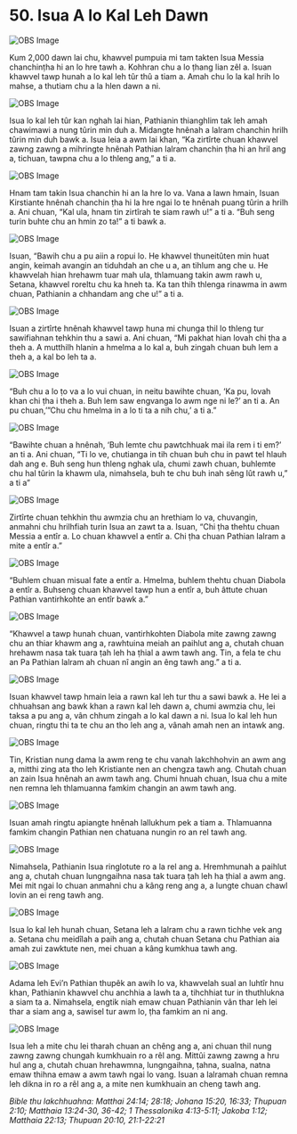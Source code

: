 # 50. Isua A lo Kal Leh Dawn #

![OBS Image](https://cdn.door43.org/obs/jpg/360px/obs-en-50-01.jpg)

Kum 2,000 dawn lai chu, khawvel pumpuia mi tam takten Isua Messia chanchinṭha hi an lo hre tawh a. Kohhran chu a lo ṭhang lian zêl a. Isuan khawvel tawp hunah a lo kal leh tûr thû a tiam a. Amah chu lo la kal hrih lo mahse, a thutiam chu a la hlen dawn a ni.

![OBS Image](https://cdn.door43.org/obs/jpg/360px/obs-en-50-02.jpg)

Isua lo kal leh tûr kan nghah lai hian, Pathianin thianghlim tak leh amah chawimawi a nung tûrin min duh a. Midangte hnênah a lalram chanchin hrilh tûrin min duh bawk a. Isua leia a awm lai khan, “Ka zirtîrte chuan khawvel zawng zawng a mihringte hnênah Pathian lalram chanchin ṭha hi an hril ang a, tichuan, tawpna chu a lo thleng ang,” a ti a.

![OBS Image](https://cdn.door43.org/obs/jpg/360px/obs-en-50-03.jpg)

Hnam tam takin Isua chanchin hi an la hre lo va. Vana a lawn hmain, Isuan Kirstiante hnênah chanchin ṭha hi la hre ngai lo te hnênah puang tûrin a hrilh a. Ani chuan, “Kal ula, hnam tin zirtîrah te siam rawh u!” a ti a. “Buh seng turin buhte chu an hmin zo ta!” a ti bawk a.

![OBS Image](https://cdn.door43.org/obs/jpg/360px/obs-en-50-04.jpg)

Isuan, “Bawih chu a pu aiin a ropui lo. He khawvel thuneitûten min huat angin, keimah avangin an tiduhdah an che u a, an tihlum ang che u. He khawvelah hian hrehawm tuar mah ula, thlamuang takin awm rawh u, Setana, khawvel roreltu chu ka hneh ta. Ka tan thih thlenga rinawma in awm chuan, Pathianin a chhandam ang che u!” a ti a.

![OBS Image](https://cdn.door43.org/obs/jpg/360px/obs-en-50-05.jpg)

Isuan a zirtîrte hnênah khawvel tawp huna mi chunga thil lo thleng tur sawifiahnan tehkhin thu a sawi a. Ani chuan, “Mi pakhat hian lovah chi ṭha a theh a. A mutthilh hlanin a hmelma a lo kal a, buh zingah chuan buh lem a theh a, a kal bo leh ta a.

![OBS Image](https://cdn.door43.org/obs/jpg/360px/obs-en-50-06.jpg)

“Buh chu a lo ṭo va a lo vui chuan, in neitu bawihte chuan, ‘Ka pu, lovah khan chi ṭha i theh a. Buh lem saw engvanga lo awm nge ni le?’ an ti a. An pu chuan,’”Chu chu hmelma in a lo ti ta a nih chu,’ a ti a.”

![OBS Image](https://cdn.door43.org/obs/jpg/360px/obs-en-50-07.jpg)

“Bawihte chuan a hnênah, ‘Buh lemte chu pawtchhuak mai ila rem i ti em?’ an ti a. Ani chuan, “Ti lo ve, chutianga in tih chuan buh chu in pawt tel hlauh dah ang e. Buh seng hun thleng nghak ula, chumi zawh chuan, buhlemte chu hal tûrin la khawm ula, nimahsela, buh te chu buh inah sêng lût rawh u,” a ti a”

![OBS Image](https://cdn.door43.org/obs/jpg/360px/obs-en-50-08.jpg)

Zirtîrte chuan tehkhin thu awmzia chu an hrethiam lo va, chuvangin, anmahni chu hrilhfiah turin Isua an zawt ta a. Isuan, “Chi ṭha thehtu chuan Messia a entîr a. Lo chuan khawvel a entîr a. Chi ṭha chuan Pathian lalram a mite a entîr a.”

![OBS Image](https://cdn.door43.org/obs/jpg/360px/obs-en-50-09.jpg)

“Buhlem chuan misual fate a entîr a. Hmelma, buhlem thehtu chuan Diabola a entîr a. Buhseng chuan khawvel tawp hun a entîr a, buh âttute chuan Pathian vantirhkohte an entîr bawk a.”

![OBS Image](https://cdn.door43.org/obs/jpg/360px/obs-en-50-10.jpg)

“Khawvel a tawp hunah chuan, vantirhkohten Diabola mite zawng zawng chu an thiar khawm ang a, rawhtuina meiah an paihlut ang a, chutah chuan hrehawm nasa tak tuara ṭah leh ha ṭhial a awm tawh ang. Tin, a fela te chu an Pa Pathian lalram ah chuan nî angin an êng tawh ang.” a ti a.

![OBS Image](https://cdn.door43.org/obs/jpg/360px/obs-en-50-11.jpg)

Isuan khawvel tawp hmain leia a rawn kal leh tur thu a sawi bawk a. He lei a chhuahsan ang bawk khan a rawn kal leh dawn a, chumi awmzia chu, lei taksa a pu ang a, vân chhum zingah a lo kal dawn a ni. Isua lo kal leh hun chuan, ringtu thi ta te chu an tho leh ang a, vânah amah nen an intawk ang.

![OBS Image](https://cdn.door43.org/obs/jpg/360px/obs-en-50-12.jpg)

Tin, Kristian nung dama la awm reng te chu vanah lakchhohvin an awm ang a, mitthi zing ata tho leh Kristiante nen an chengza tawh ang. Chutah chuan an zain Isua hnênah an awm tawh ang. Chumi hnuah chuan, Isua chu a mite nen remna leh thlamuanna famkim changin an awm tawh ang.

![OBS Image](https://cdn.door43.org/obs/jpg/360px/obs-en-50-13.jpg)

Isuan amah ringtu apiangte hnênah lallukhum pek a tiam a. Thlamuanna famkim changin Pathian nen chatuana nungin ro an rel tawh ang.

![OBS Image](https://cdn.door43.org/obs/jpg/360px/obs-en-50-14.jpg)

Nimahsela, Pathianin Isua ringlotute ro a la rel ang a. Hremhmunah a paihlut ang a, chutah chuan lungngaihna nasa tak tuara ṭah leh ha ṭhial a awm ang. Mei mit ngai lo chuan anmahni chu a kâng reng ang a, a lungte chuan chawl lovin an ei reng tawh ang.

![OBS Image](https://cdn.door43.org/obs/jpg/360px/obs-en-50-15.jpg)

Isua lo kal leh hunah chuan, Setana leh a lalram chu a rawn tichhe vek ang a. Setana chu meidîlah a paih ang a, chutah chuan Setana chu Pathian aia amah zui zawktute nen, mei chuan a kâng kumkhua tawh ang.

![OBS Image](https://cdn.door43.org/obs/jpg/360px/obs-en-50-16.jpg)

Adama leh Evi’n Pathian thupêk an awih lo va, khawvelah sual an luhtîr hnu khan, Pathianin khawvel chu anchhia a lawh ta a, tihchhiat tur in thuthlukna a siam ta a. Nimahsela, engtik niah emaw chuan Pathianin vân thar leh lei thar a siam ang a, sawisel tur awm lo, ṭha famkim an ni ang.

![OBS Image](https://cdn.door43.org/obs/jpg/360px/obs-en-50-17.jpg)

Isua leh a mite chu lei tharah chuan an chêng ang a, ani chuan thil nung zawng zawng chungah kumkhuain ro a rêl ang. Mittûi zawng zawng a hru hul ang a, chutah chuan hrehawmna, lungngaihna, ṭahna, sualna, natna emaw thihna emaw a awm tawh ngai lo vang. Isuan a lalramah chuan remna leh dikna in ro a rêl ang a, a mite nen kumkhuain an cheng tawh ang.
 
_Bible thu lakchhuahna: Matthai 24:14; 28:18; Johana 15:20, 16:33; Thupuan 2:10; Matthaia 13:24-30, 36-42; 1 Thessalonika 4:13-5:11; Jakoba 1:12; Matthaia 22:13; Thupuan 20:10, 21:1-22:21_

